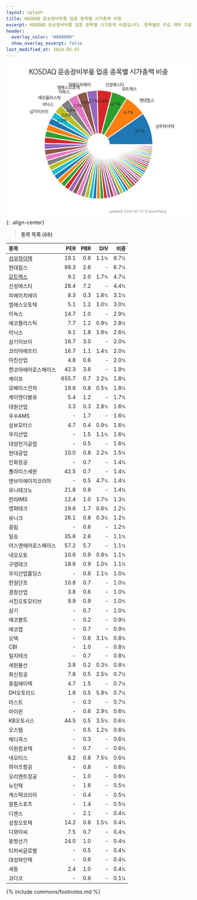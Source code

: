 ```yaml
---
layout: splash
title: KOSDAQ 운송장비부품 업종 종목별 시가총액 비중
excerpt: KOSDAQ 운송장비부품 업종 종목별 시가총액 비중입니다. 종목별로 주요 재무 지표를 함께 표시합니다.
header:
  overlay_color: "#800000"
  show_overlay_excerpt: false
last_modified_at: 2024-03-07
---
```



![KOSDAQ 운송장비부품 업종 종목별 시가총액 비중](/stats/sector/images/kosdaq_업종_운송장비부품_종목.png){: .align-center}


> **종목 목록 (68)**<a id="list"></a>

| **종목** | **PER** | **PBR** | **DIV** | **비중** |
| :------- | ------: | ------: | ------: | -------: |
| [성우하이텍](/015750/) | 19.1 | 0.6 | 1.1<small>%</small> | 9.7<small>%</small> |
| 현대힘스 | 99.3 | 2.6 | - | 6.7<small>%</small> |
| [모트렉스](/118990/) | 9.1 | 2.0 | 1.7<small>%</small> | 4.7<small>%</small> |
| 신성에스티 | 28.4 | 7.2 | - | 4.4<small>%</small> |
| 피에이치에이 | 8.3 | 0.3 | 1.8<small>%</small> | 3.1<small>%</small> |
| 엠에스오토텍 | 5.1 | 1.2 | 1.0<small>%</small> | 3.0<small>%</small> |
| 이녹스 | 14.7 | 1.0 | - | 2.9<small>%</small> |
| 에코플라스틱 | 7.7 | 1.2 | 0.9<small>%</small> | 2.8<small>%</small> |
| 이닉스 | 9.1 | 1.8 | 1.9<small>%</small> | 2.6<small>%</small> |
| 삼기이브이 | 16.7 | 3.0 | - | 2.0<small>%</small> |
| 코리아에프티 | 16.7 | 1.1 | 1.4<small>%</small> | 2.0<small>%</small> |
| 아진산업 | 4.8 | 0.6 | - | 2.0<small>%</small> |
| 켄코아에어로스페이스 | 42.3 | 3.6 | - | 1.9<small>%</small> |
| 케이프 | 655.7 | 0.7 | 2.2<small>%</small> | 1.8<small>%</small> |
| 모베이스전자 | 19.6 | 0.8 | 0.5<small>%</small> | 1.8<small>%</small> |
| 케이엔더블유 | 5.4 | 1.2 | - | 1.7<small>%</small> |
| 대원산업 | 3.3 | 0.3 | 2.8<small>%</small> | 1.6<small>%</small> |
| 우수AMS | - | 1.7 | - | 1.6<small>%</small> |
| 삼보모터스 | 4.7 | 0.4 | 0.9<small>%</small> | 1.6<small>%</small> |
| 우리산업 | - | 1.5 | 1.1<small>%</small> | 1.6<small>%</small> |
| 대양전기공업 | - | 0.5 | - | 1.6<small>%</small> |
| 현대공업 | 10.0 | 0.8 | 2.2<small>%</small> | 1.5<small>%</small> |
| 인화정공 | - | 0.7 | - | 1.4<small>%</small> |
| 폴라리스세원 | 42.5 | 0.7 | - | 1.4<small>%</small> |
| 엔브이에이치코리아 | - | 0.5 | 4.7<small>%</small> | 1.4<small>%</small> |
| 유니테크노 | 21.8 | 0.9 | - | 1.4<small>%</small> |
| 한라IMS | 12.4 | 1.0 | 1.7<small>%</small> | 1.3<small>%</small> |
| 영화테크 | 19.6 | 1.7 | 0.6<small>%</small> | 1.2<small>%</small> |
| 유니크 | 26.1 | 0.8 | 0.3<small>%</small> | 1.2<small>%</small> |
| 광림 | - | 0.6 | - | 1.2<small>%</small> |
| 일승 | 35.6 | 2.6 | - | 1.1<small>%</small> |
| 어스앤에어로스페이스 | 57.2 | 5.7 | - | 1.1<small>%</small> |
| 네오오토 | 10.6 | 0.9 | 0.9<small>%</small> | 1.1<small>%</small> |
| 구영테크 | 18.6 | 0.9 | 1.0<small>%</small> | 1.1<small>%</small> |
| 우리산업홀딩스 | - | 0.6 | 1.1<small>%</small> | 1.0<small>%</small> |
| 한일단조 | 10.8 | 0.7 | - | 1.0<small>%</small> |
| 경창산업 | 3.8 | 0.6 | - | 1.0<small>%</small> |
| 서진오토모티브 | 9.9 | 0.9 | - | 1.0<small>%</small> |
| 삼기 | - | 0.7 | - | 1.0<small>%</small> |
| 에코볼트 | - | 0.2 | - | 0.9<small>%</small> |
| 에코캡 | - | 0.7 | - | 0.9<small>%</small> |
| 오텍 | - | 0.6 | 3.1<small>%</small> | 0.8<small>%</small> |
| CBI | - | 1.0 | - | 0.8<small>%</small> |
| 일지테크 | - | 0.7 | - | 0.8<small>%</small> |
| 세원물산 | 3.8 | 0.2 | 0.3<small>%</small> | 0.8<small>%</small> |
| 화신정공 | 7.8 | 0.5 | 2.5<small>%</small> | 0.7<small>%</small> |
| 휴림에이텍 | 4.7 | 1.5 | - | 0.7<small>%</small> |
| DH오토리드 | 1.6 | 0.5 | 5.9<small>%</small> | 0.7<small>%</small> |
| 아스트 | - | 0.3 | - | 0.7<small>%</small> |
| 아이윈 | - | 0.6 | 2.9<small>%</small> | 0.6<small>%</small> |
| KB오토시스 | 44.5 | 0.5 | 3.5<small>%</small> | 0.6<small>%</small> |
| 오스템 | - | 0.5 | 1.2<small>%</small> | 0.6<small>%</small> |
| 메디콕스 | - | 0.3 | - | 0.6<small>%</small> |
| 이원컴포텍 | - | 0.7 | - | 0.6<small>%</small> |
| 네오티스 | 8.2 | 0.8 | 7.5<small>%</small> | 0.6<small>%</small> |
| 하이즈항공 | - | 0.8 | - | 0.6<small>%</small> |
| 오리엔트정공 | - | 1.0 | - | 0.6<small>%</small> |
| 뉴인텍 | - | 1.6 | - | 0.5<small>%</small> |
| 캐스텍코리아 | - | 0.4 | - | 0.5<small>%</small> |
| 알톤스포츠 | - | 1.4 | - | 0.5<small>%</small> |
| 디젠스 | - | 2.1 | - | 0.4<small>%</small> |
| 성창오토텍 | 14.2 | 0.8 | 1.5<small>%</small> | 0.4<small>%</small> |
| 디와이씨 | 7.5 | 0.7 | - | 0.4<small>%</small> |
| 동방선기 | 24.0 | 1.0 | - | 0.4<small>%</small> |
| 티피씨글로벌 | - | 0.5 | - | 0.4<small>%</small> |
| 대성파인텍 | - | 0.6 | - | 0.4<small>%</small> |
| 세동 | 2.4 | 1.0 | - | 0.4<small>%</small> |
| 코다코 | - | 0.9 | - | 0.1<small>%</small> |

{% include commons/footnotes.md %}